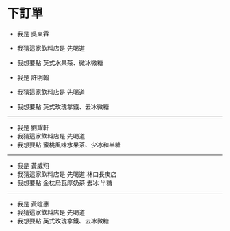 # 下訂單

- 我是 吳東霖
- 我猜這家飲料店是 先喝道
- 我想要點 英式水果茶、微冰微糖

- 我是 許明翰
- 我猜這家飲料店是 先喝道
- 我想要點 英式玫瑰拿鐵、去冰微糖

----

- 我是 劉耀軒
- 我猜這家飲料店是 先喝道
- 我想要點 蜜桃風味水果茶、少冰和半糖

----

- 我是 黃威翔
- 我猜這家飲料店是 先喝道 林口長庚店
- 我想要點 金枕烏瓦厚奶茶 去冰 半糖

----

- 我是 黃暄惠
- 我猜這家飲料店是 先喝道
- 我想要點 英式玫瑰拿鐵、去冰微糖
